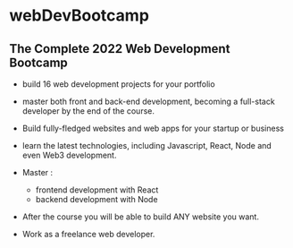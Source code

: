# webDevBootcamp

## The Complete 2022 Web Development Bootcamp

- build 16 web development projects for your portfolio
- master both front and back-end development, becoming a full-stack developer by the end of the course.
- Build fully-fledged websites and web apps for your startup or business
- learn the latest technologies, including Javascript, React, Node and even Web3 development.
- Master :

  - frontend development with React
  - backend development with Node

- After the course you will be able to build ANY website you want.
- Work as a freelance web developer.
